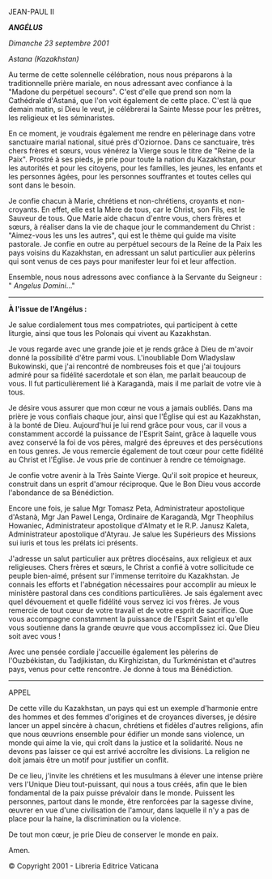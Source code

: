 JEAN-PAUL II

***ANGÉLUS***

*Dimanche 23 septembre 2001*

*Astana (Kazakhstan)*

Au terme de cette solennelle célébration, nous nous préparons à la traditionnelle prière mariale, en nous adressant avec confiance à la "Madone du perpétuel secours". C'est d'elle que prend son nom la Cathédrale d'Astaná, que l'on voit également de cette place. C'est là que demain matin, si Dieu le veut, je célébrerai la Sainte Messe pour les prêtres, les religieux et les séminaristes.

En ce moment, je voudrais également me rendre en pèlerinage dans votre sanctuaire marial national, situé près d'Oziornoe. Dans ce sanctuaire, très chers frères et sœurs, vous vénérez la Vierge sous le titre de "Reine de la Paix". Prostré à ses pieds, je prie pour toute la nation du Kazakhstan, pour les autorités et pour les citoyens, pour les familles, les jeunes, les enfants et les personnes âgées, pour les personnes souffrantes et toutes celles qui sont dans le besoin.

Je confie chacun à Marie, chrétiens et non-chrétiens, croyants et non-croyants. En effet, elle est la Mère de tous, car le Christ, son Fils, est le Sauveur de tous. Que Marie aide chacun d'entre vous, chers frères et sœurs, à réaliser dans la vie de chaque jour le commandement du Christ : "Aimez-vous les uns les autres", qui est le thème qui guide ma visite pastorale. Je confie en outre au perpétuel secours de la Reine de la Paix les pays voisins du Kazakhstan, en adressant un salut particulier aux pèlerins qui sont venus de ces pays pour manifester leur foi et leur affection.

Ensemble, nous nous adressons avec confiance à la Servante du Seigneur : " *Angelus Domini*..."

** * **

**À l'issue de l'Angélus :**

Je salue cordialement tous mes compatriotes, qui participent à cette liturgie, ainsi que tous les Polonais qui vivent au Kazakhstan.

Je vous regarde avec une grande joie et je rends grâce à Dieu de m'avoir donné la possibilité d'être parmi vous. L'inoubliable Dom Wladyslaw Bukowinski, que j'ai rencontré de nombreuses fois et que j'ai toujours admiré pour sa fidélité sacerdotale et son élan, me parlait beaucoup de vous. Il fut particulièrement lié à Karagandà, mais il me parlait de votre vie à tous.

Je désire vous assurer que mon cœur ne vous a jamais oubliés. Dans ma prière je vous confiais chaque jour, ainsi que l'Église qui est au Kazakhstan, à la bonté de Dieu. Aujourd'hui je lui rend grâce pour vous, car il vous a constamment accordé la puissance de l'Esprit Saint, grâce à laquelle vous avez conservé la foi de vos pères, malgré des épreuves et des persécutions en tous genres. Je vous remercie également de tout cœur pour cette fidélité au Christ et l'Église. Je vous prie de continuer à rendre ce témoignage.

Je confie votre avenir à la Très Sainte Vierge. Qu'il soit propice et heureux, construit dans un esprit d'amour réciproque. Que le Bon Dieu vous accorde l'abondance de sa Bénédiction.

Encore une fois, je salue Mgr Tomasz Peta, Administrateur apostolique d'Astanà, Mgr Jan Pawel Lenga, Ordinaire de Karagandà, Mgr Theophilus Howaniec, Administrateur apostolique d'Almaty et le R.P. Janusz Kaleta, Administrateur apostolique d'Atyrau. Je salue les Supérieurs des Missions sui iuris et tous les prélats ici présents.

J'adresse un salut particulier aux prêtres diocésains, aux religieux et aux religieuses. Chers frères et sœurs, le Christ a confié à votre sollicitude ce peuple bien-aimé, présent sur l'immense territoire du Kazakhstan. Je connais les efforts et l'abnégation nécessaires pour accomplir au mieux le ministère pastoral dans ces conditions particulières. Je sais également avec quel dévouement et quelle fidélité vous servez ici vos frères. Je vous remercie de tout cœur de votre travail et de votre esprit de sacrifice. Que vous accompagne constamment la puissance de l'Esprit Saint et qu'elle vous soutienne dans la grande œuvre que vous accomplissez ici. Que Dieu soit avec vous !

Avec une pensée cordiale j'accueille également les pèlerins de l'Ouzbékistan, du Tadjikistan, du Kirghizistan, du Turkménistan et d'autres pays, venus pour cette rencontre. Je donne à tous ma Bénédiction.

** * **

APPEL

De cette ville du Kazakhstan, un pays qui est un exemple d'harmonie entre des hommes et des femmes d'origines et de croyances diverses, je désire lancer un appel sincère à chacun, chrétiens et fidèles d'autres religions, afin que nous œuvrions ensemble pour édifier un monde sans violence, un monde qui aime la vie, qui croît dans la justice et la solidarité. Nous ne devons pas laisser ce qui est arrivé accroître les divisions. La religion ne doit jamais être un motif pour justifier un conflit.

De ce lieu, j'invite les chrétiens et les musulmans à élever une intense prière vers l'Unique Dieu tout-puissant, qui nous a tous créés, afin que le bien fondamental de la paix puisse prévaloir dans le monde. Puissent les personnes, partout dans le monde, être renforcées par la sagesse divine, œuvrer en vue d'une civilisation de l'amour, dans laquelle il n'y a pas de place pour la haine, la discrimination ou la violence.

De tout mon cœur, je prie Dieu de conserver le monde en paix.

Amen.

© Copyright 2001 - Libreria Editrice Vaticana